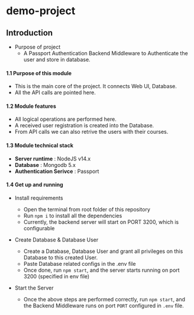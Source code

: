 # demo-project

## Introduction

-   Purpose of project
    -   A Passport Authentication Backend Middleware to Authenticate the user and store in database.

#### 1.1 Purpose of this module

-   This is the main core of the project. It connects Web UI, Database.
-   All the API calls are pointed here.

#### 1.2 Module features

-   All logical operations are performed here.
-   A received user registration is created into the Database.
-   From API calls we can also retrive the users with their courses.

#### 1.3 Module technical stack

-   **Server runtime** : NodeJS v14.x
-   **Database** : Mongodb 5.x
-   **Authentication Serivce** : Passport

#### 1.4 Get up and running

-   Install requirements

    -   Open the terminal from root folder of this repository
    -   Run `npm i` to install all the dependencies
    -   Currently, the backend server will start on PORT 3200, which is configurable

-   Create Database & Database User

    -   Create a Database, Database User and grant all privileges on this Database to this created User.
    -   Paste Database related configs in the .env file
    -   Once done, run `npm start`, and the server starts running on port 3200 (specified in env file)

-   Start the Server
    -   Once the above steps are performed correctly, run `npm start`, and the Backend Middleware runs on port `PORT` configured in `.env` file.
